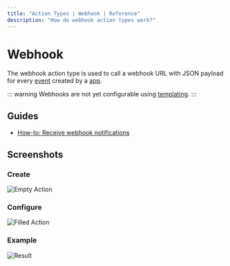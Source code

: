 ```yaml
---
title: "Action Types | Webhook | Reference"
description: "How do webhook action types work?"
---
```


# Webhook

The webhook action type is used to call a webhook URL with JSON payload for every [event](/reference/events/) created by a [app](/reference/apps/).

::: warning
Webhooks are not yet configurable using [templating](/reference/templating/).
:::

## Guides

* [How-to: Receive webhook notifications](/how-to/receive-webhook-notifications/)

## Screenshots

### Create

![Empty Action](/images/modals/office-create-action-webhook.png)

### Configure

![Filled Action](/images/modals/office-create-action-webhook-filled.png)

### Example

![Result](/images/actions/personal-office-coffee-machine-webhook.png)

